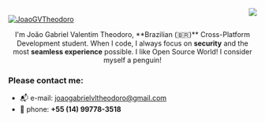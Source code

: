 
	
<img align="right" src="https://visitor-badge.laobi.icu/badge?page_id=JoaoGVTheodoro">

	
<a href="https://git.io/typing-svg"><img src="https://readme-typing-svg.demolab.com?font=Fira+Code&size=27&pause=1000&color=15F7ED&center=true&width=435&lines=Hello+There!+%F0%9F%91%8B;This+is+Jo%C3%A3o....;Nice+to+meet+you!" alt="JoaoGVTheodoro" /></a>
	

<p dir="auto" align="center">
I'm João Gabriel Valentim Theodoro, **Brazilian (🇧🇷)** Cross-Platform Development student. 
When I code, I always focus on <strong>security</strong> and the most <strong>seamless experience</strong> possible.	
I like Open Source World! I consider myself a penguin!
</p>

### **Please contact me:**

- 📬 e-mail: joaogabrielvltheodoro@gmail.com 
- 📱 phone: **+55 (14)  99778-3518**
	


